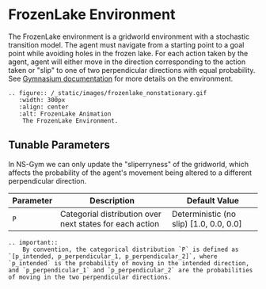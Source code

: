 # FrozenLake Environment

The FrozenLake environment is a gridworld environment with a stochastic transition model. The agent must navigate from a starting point to a goal point while avoiding holes in the frozen lake. For each action taken by the agent,  agent will either move in the direction corresponding to the action taken or "slip" to one of two perpendicular directions with equal probability. See [Gymnasium documentation](https://gymnasium.farama.org/environments/toy_text/frozen_lake/) for more details on the environment.

```{eval-rst}
.. figure:: /_static/images/frozenlake_nonstationary.gif
   :width: 300px
   :align: center
   :alt: FrozenLake Animation  
    The FrozenLake Environment. 

```


## Tunable Parameters

In NS-Gym we can only update the "sliperryness" of the gridworld, which affects the probability of the agent's movement being altered to a different perpendicular direction.

| Parameter | Description | Default Value |
|----|------|------|
| `P` | Categorial distribution over next states for each action | Deterministic (no slip) [1.0, 0.0, 0.0] |

```{eval-rst}
.. important::
    By convention, the categorical distribution `P` is defined as `[p_intended, p_perpendicular_1, p_perpendicular_2]`, where `p_intended` is the probability of moving in the intended direction, and `p_perpendicular_1` and `p_perpendicular_2` are the probabilities of moving in the two perpendicular directions.




